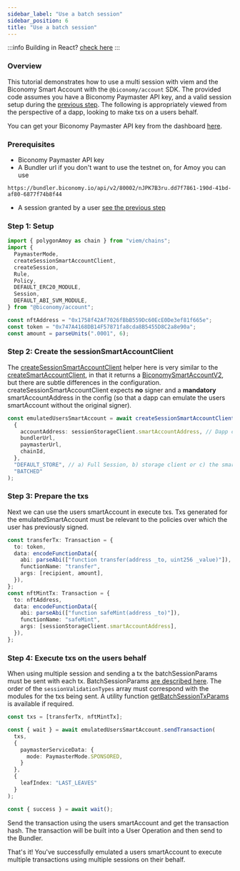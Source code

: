 ```yaml
---
sidebar_label: "Use a batch session"
sidebar_position: 6
title: "Use a batch session"
---
```


:::info
Building in React? [check here](../../react/useBatchSession.md)
:::

### Overview

This tutorial demonstrates how to use a multi session with viem and the Biconomy Smart Account with the `@biconomy/account` SDK. The provided code assumes you have a Biconomy Paymaster API key, and a valid session setup during the [previous step](./createBatchSession). The following is appropriately viewed from the perspective of a dapp, looking to make txs on a users behalf.

You can get your Biconomy Paymaster API key from the dashboard [here](https://dashboard.biconomy.io/).

### Prerequisites

- Biconomy Paymaster API key
- A Bundler url if you don't want to use the testnet on, for Amoy you can use

```
https://bundler.biconomy.io/api/v2/80002/nJPK7B3ru.dd7f7861-190d-41bd-af80-6877f74b8f44
```

- A session granted by a user [see the previous step](./createBatchSession)

### Step 1: Setup

```typescript
import { polygonAmoy as chain } from "viem/chains";
import {
  PaymasterMode,
  createSessionSmartAccountClient,
  createSession,
  Rule,
  Policy,
  DEFAULT_ERC20_MODULE,
  Session,
  DEFAULT_ABI_SVM_MODULE,
} from "@biconomy/account";

const nftAddress = "0x1758f42Af7026fBbB559Dc60EcE0De3ef81f665e";
const token = "0x747A4168DB14F57871fa8cda8B5455D8C2a8e90a";
const amount = parseUnits(".0001", 6);
```

### Step 2: Create the sessionSmartAccountClient

The [createSessionSmartAccountClient](https://bcnmy.github.io/biconomy-client-sdk/functions/createSessionSmartAccountClient.html) helper here is very similar to the [createSmartAccountClient](https://bcnmy.github.io/biconomy-client-sdk/functions/createSmartAccountClient.html), in that it returns a [BiconomySmartAccountV2](https://bcnmy.github.io/biconomy-client-sdk/classes/BiconomySmartAccountV2.html), but there are subtle differences in the configuration. createSessionSmartAccountClient expects **no** signer and a **mandatory** smartAccountAddress in the config (so that a dapp can emulate the users smartAccount without the original signer).

```typescript
const emulatedUsersSmartAccount = await createSessionSmartAccountClient(
  {
    accountAddress: sessionStorageClient.smartAccountAddress, // Dapp can set the account address on behalf of the user
    bundlerUrl,
    paymasterUrl,
    chainId,
  },
  "DEFAULT_STORE", // a) Full Session, b) storage client or c) the smartAccount address (if using default storage for your environment)
  "BATCHED"
);
```

### Step 3: Prepare the txs

Next we can use the users smartAccount in execute txs. Txs generated for the emulatedSmartAccount must be relevant to the policies over which the user has previously signed.

```typescript
const transferTx: Transaction = {
  to: token,
  data: encodeFunctionData({
    abi: parseAbi(["function transfer(address _to, uint256 _value)"]),
    functionName: "transfer",
    args: [recipient, amount],
  }),
};
const nftMintTx: Transaction = {
  to: nftAddress,
  data: encodeFunctionData({
    abi: parseAbi(["function safeMint(address _to)"]),
    functionName: "safeMint",
    args: [sessionStorageClient.smartAccountAddress],
  }),
};
```

### Step 4: Execute txs on the users behalf

When using multiple session and sending a tx the batchSessionParams must be sent with each tx. BatchSessionParams [are described here](https://bcnmy.github.io/biconomy-client-sdk/types/ModuleInfo.html#__type.batchSessionParams). The order of the `sessionValidationTypes` array must correspond with the modules for the txs being sent. A utility function [getBatchSessionTxParams](https://bcnmy.github.io/biconomy-client-sdk/functions/getBatchSessionTxParams.html) is available if required. 

```typescript
const txs = [transferTx, nftMintTx];

const { wait } = await emulatedUsersSmartAccount.sendTransaction(
  txs,
  {
    paymasterServiceData: {
      mode: PaymasterMode.SPONSORED,
    }
  }, 
  {
    leafIndex: "LAST_LEAVES"
  }
);

const { success } = await wait();
```

Send the transaction using the users smartAccount and get the transaction hash. The transaction will be built into a User Operation and then send to the Bundler.

That's it! You've successfully emulated a users smartAccount to execute multiple transactions using multiple sessions on their behalf.
